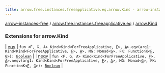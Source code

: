 ```yaml
---
title: arrow.free.instances.freeapplicative.eq.arrow.Kind - arrow-instances-free
---
```


[arrow-instances-free](../../index.html) / [arrow.free.instances.freeapplicative.eq](../index.html) / [arrow.Kind](./index.html)

### Extensions for arrow.Kind

| [eqv](eqv.html) | `fun <F, G, A> Kind<Kind<ForFreeApplicative, `[`F`](eqv.html#F)`>, `[`A`](eqv.html#A)`>.eqv(arg1: Kind<Kind<ForFreeApplicative, `[`F`](eqv.html#F)`>, `[`A`](eqv.html#A)`>, MG: Monad<`[`G`](eqv.html#G)`>, FK: FunctionK<`[`F`](eqv.html#F)`, `[`G`](eqv.html#G)`>): `[`Boolean`](https://kotlinlang.org/api/latest/jvm/stdlib/kotlin/-boolean/index.html) |
| [neqv](neqv.html) | `fun <F, G, A> Kind<Kind<ForFreeApplicative, `[`F`](neqv.html#F)`>, `[`A`](neqv.html#A)`>.neqv(arg1: Kind<Kind<ForFreeApplicative, `[`F`](neqv.html#F)`>, `[`A`](neqv.html#A)`>, MG: Monad<`[`G`](neqv.html#G)`>, FK: FunctionK<`[`F`](neqv.html#F)`, `[`G`](neqv.html#G)`>): `[`Boolean`](https://kotlinlang.org/api/latest/jvm/stdlib/kotlin/-boolean/index.html) |

